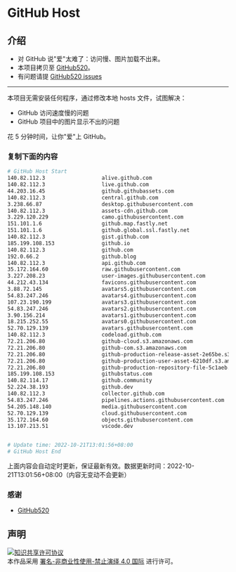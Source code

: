 # GitHub Host
## 介绍
- 对 GitHub 说"爱"太难了：访问慢、图片加载不出来。
- 本项目拷贝至 [GitHub520](https://github.com/521xueweihan/GitHub520)。
- 有问题请提 [GitHub520 issues](https://github.com/521xueweihan/GitHub520/issues/new)

---

本项目无需安装任何程序，通过修改本地 hosts 文件，试图解决：
- GitHub 访问速度慢的问题
- GitHub 项目中的图片显示不出的问题

花 5 分钟时间，让你"爱"上 GitHub。

### 复制下面的内容
```bash
# GitHub Host Start
140.82.112.3                  alive.github.com
140.82.112.3                  live.github.com
44.203.16.45                  github.githubassets.com
140.82.112.3                  central.github.com
3.238.66.87                   desktop.githubusercontent.com
140.82.112.3                  assets-cdn.github.com
3.229.120.229                 camo.githubusercontent.com
151.101.1.6                   github.map.fastly.net
151.101.1.6                   github.global.ssl.fastly.net
140.82.112.3                  gist.github.com
185.199.108.153               github.io
140.82.112.3                  github.com
192.0.66.2                    github.blog
140.82.112.3                  api.github.com
35.172.164.60                 raw.githubusercontent.com
3.227.208.23                  user-images.githubusercontent.com
44.212.43.134                 favicons.githubusercontent.com
3.88.72.145                   avatars5.githubusercontent.com
54.83.247.246                 avatars4.githubusercontent.com
107.23.190.199                avatars3.githubusercontent.com
54.83.247.246                 avatars2.githubusercontent.com
3.90.156.214                  avatars1.githubusercontent.com
18.215.252.55                 avatars0.githubusercontent.com
52.70.129.139                 avatars.githubusercontent.com
140.82.112.3                  codeload.github.com
72.21.206.80                  github-cloud.s3.amazonaws.com
72.21.206.80                  github-com.s3.amazonaws.com
72.21.206.80                  github-production-release-asset-2e65be.s3.amazonaws.com
72.21.206.80                  github-production-user-asset-6210df.s3.amazonaws.com
72.21.206.80                  github-production-repository-file-5c1aeb.s3.amazonaws.com
185.199.108.153               githubstatus.com
140.82.114.17                 github.community
52.224.38.193                 github.dev
140.82.112.3                  collector.github.com
54.83.247.246                 pipelines.actions.githubusercontent.com
54.205.148.140                media.githubusercontent.com
52.70.129.139                 cloud.githubusercontent.com
35.172.164.60                 objects.githubusercontent.com
13.107.213.51                 vscode.dev


# Update time: 2022-10-21T13:01:56+08:00
# GitHub Host End

```
上面内容会自动定时更新，保证最新有效。数据更新时间：2022-10-21T13:01:56+08:00（内容无变动不会更新）

### 感谢

- [GitHub520](https://github.com/521xueweihan/GitHub520)

## 声明
<a rel="license" href="https://creativecommons.org/licenses/by-nc-nd/4.0/deed.zh"><img alt="知识共享许可协议" style="border-width: 0" src="https://licensebuttons.net/l/by-nc-nd/4.0/88x31.png"></a><br>本作品采用 <a rel="license" href="https://creativecommons.org/licenses/by-nc-nd/4.0/deed.zh">署名-非商业性使用-禁止演绎 4.0 国际</a> 进行许可。
